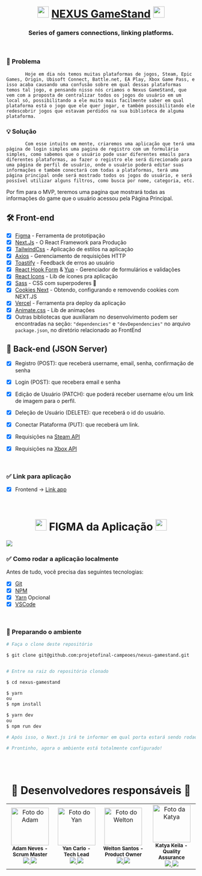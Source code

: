 <h1 align="center">
    <img src="https://cdn-icons-png.flaticon.com/512/2701/2701763.png" width="30px" /> <a href="https://nexusgamestand.com" target="_blank">NEXUS GameStand</a> <img src="https://cdn-icons-png.flaticon.com/512/2701/2701763.png" width="30px" />
</h1>

<h3 align="center">Series of gamers connections, linking platforms.</h3>

<br/>

### 🤔 Problema
           Hoje em dia nós temos muitas plataformas de jogos, Steam, Epic Games, Origin, Ubisoft Connect, Battle.net, EA Play, Xbox Game Pass, e isso acaba causando uma confusão sobre em qual dessas plataformas temos tal jogo, e pensando nisso nós criamos o Nexus GameStand, que vem com a proposta de centralizar todos os jogos do usuário em um local só, possibilitando a ele muito mais facilmente saber em qual plataforma está o jogo que ele quer jogar, e também possibilitando ele redescobrir jogos que estavam perdidos na sua biblioteca de alguma plataforma.

### 💡 Solução
           Com esse intuito em mente, criaremos uma aplicação que terá uma página de login simples uma pagina de registro com um formulário simples, como sabemos que o usuário pode usar diferentes emails para diferentes plataformas, ao fazer o registro ele será direcionado para uma página de perfil de usuário, onde o usuário poderá editar suas informações e também conectará com todas a plataformas, terá uma página principal onde será mostrado todos os jogos do usuário, e será possível utilizar alguns filtros, como busca por nome, categoria, etc.
Por fim para o MVP, teremos uma pagina que mostrará todas as informações do game que o usuário acessou pela Página Principal.


## 🛠 Front-end
- [x] [Figma](https://www.figma.com/) - Ferramenta de prototipação
- [x] [Next.Js](https://vitejs.dev/) - O React Framework para Produção
- [x] [TailwindCss](https://tailwindcss.com/) - Aplicação de estilos na aplicação
- [x] [Axios](https://axios-http.com/ptbr/docs/intro) - Gerenciamento de requisições HTTP
- [x] [Toastify](https://fkhadra.github.io/react-toastify/introduction) - Feedback de erros ao usuário
- [x] [React Hook Form](https://reactrouter.com/) & [Yup](https://www.npmjs.com/package/yup) - Gerenciador de formulários e validações
- [x] [React Icons](https://react-icons.github.io/react-icons/) - Lib de ícones pra aplicação
- [x] [Sass](https://sass-lang.com/) - CSS com superpoderes 👀
- [x] [Cookies Next](https://openbase.com/js/cookies-next) - Obtendo, configurando e removendo cookies com NEXT.JS
- [x] [Vercel](https://vercel.com/) - Ferramenta pra deploy da aplicação
- [x] [Animate.css](https://animate.style/) - Lib de animações
- [x] Outras bibliotecas que auxiliaram no desenvolvimento podem ser encontradas na seção: `"dependencies"` e `"devDependencies"` no arquivo `package.json`, no diretório relacionado ao FrontEnd

## 🔨 Back-end (JSON Server)
- [x] Registro (POST): que receberá username, email, senha, confirmação de senha
- [x] Login (POST): que recebera email e senha
- [x] Edição de Usuário (PATCH): que poderá receber username e/ou um link de imagem para o perfil.
- [x] Deleção de Usuário (DELETE): que receberá o id do usuário.
- [x] Conectar Plataforma (PUT): que receberá um link.
- [x] Requisições na [Steam API](https://developer.valvesoftware.com/wiki/Steam_Web_API#GetPlayerSummaries_.28v0001.29)
- [x] Requisições na [Xbox API]()


<br/>

### ✅ Link para aplicação

- [x] Frontend -> <a href="[https://nexus-gamestand.vercel.app/](https://nexusgamestand.com)">Link app</a>

<br/>

<h1 align="center"> <img src="https://cdn-icons-png.flaticon.com/512/2701/2701763.png" width="30px" /> FIGMA da Aplicação <img src="https://cdn-icons-png.flaticon.com/512/2701/2701763.png" width="30px" />
</h1> 
<img src="https://i.imgur.com/tibGiaf.png" /> 

<br/>

### ✅ Como rodar a aplicação localmente

Antes de tudo, você precisa das seguintes tecnologias:

- [x] [Git](https://git-scm.com)
- [x] [NPM](https://www.npmjs.com/)
- [x] [Yarn](https://classic.yarnpkg.com/lang/en/docs/install/#windows-stable) Opcional
- [x] [VSCode](https://code.visualstudio.com/)

<br/>

### 🎲 Preparando o ambiente

```bash
# Faça o clone deste repositório

$ git clone git@github.com:projetofinal-campeoes/nexus-gamestand.git


# Entre na raiz do repositório clonado

$ cd nexus-gamestand

$ yarn
ou
$ npm install

$ yarn dev
ou 
$ npm run dev

# Após isso, o Next.js irá te informar em qual porta estará sendo rodada sua aplicação. Basta segurar a tecla CTRL e clicar no link do localhost!!

# Prontinho, agora o ambiente está totalmente configurado!
```

<br/>

<br/>

<h1 align="center">👥 Desenvolvedores responsáveis 👥</h1> 

<table align="center">
  <tr>
    <td align="center">
        <img src="https://avatars.githubusercontent.com/u/93692439?v=4" width="100px;" alt="Foto do Adam"/><br>        
        <sub>
          <b>Adam Neves - Scrum Master</b> <br/>
            <a href="https://github.com/adamsnows" target="_blank"><img src="https://img.shields.io/badge/GitHub-100000?style=for-the-badge&logo=github&logoColor=white" target="_blank"/>
            <a href="https://www.linkedin.com/in/adam-neves/" target="_blank"><img src="https://img.shields.io/badge/-LinkedIn-%230077B5?style=for-the-badge&logo=linkedin&logoColor=white" target="_blank"/>
        </sub>
    </td>
    <td align="center">
        <img src="https://avatars.githubusercontent.com/u/40778394?v=4" width="100px;" alt="Foto do Yan"/><br>        
        <sub>
            <b>Yan Carlo - Tech Lead</b> <br/>
            <a href="https://github.com/yancarlodev" target="_blank"><img src="https://img.shields.io/badge/GitHub-100000?style=for-the-badge&logo=github&logoColor=white" target="_blank"/>
                <a href="https://www.linkedin.com/in/yancarlodev/" target="_blank"><img src="https://img.shields.io/badge/-LinkedIn-%230077B5?style=for-the-badge&logo=linkedin&logoColor=white" target="_blank"/>
        </sub>
    </td>
    <td align="center">
        <img src="https://avatars.githubusercontent.com/u/88001200?v=4" width="100px;" alt="Foto do Welton"/><br>        
        <sub>
          <b>Welton Santos - Product Owner</b> <br/>
            <a href="https://github.com/WeltonSantosFr" target="_blank"><img src="https://img.shields.io/badge/GitHub-100000?style=for-the-badge&logo=github&logoColor=white" target="_blank"/>
                <a href="https://www.linkedin.com/in/welton-santos-7a2b7b214/" target="_blank"><img src="https://img.shields.io/badge/-LinkedIn-%230077B5?style=for-the-badge&logo=linkedin&logoColor=white" target="_blank"/>
        </sub>
    </td>
      <td align="center">
        <img src="https://i.imgur.com/yVKFKmI.png" width="100px;" alt="Foto da Katya"/><br>          
        <sub>
          <b>Katya Keila - Quality Assurance</b>  <br/>
            <a href="https://github.com/katyakeila" target="_blank"><img src="https://img.shields.io/badge/GitHub-100000?style=for-the-badge&logo=github&logoColor=white" target="_blank"/>
                <a href="https://www.linkedin.com/in/katya-oliveira/" target="_blank"><img src="https://img.shields.io/badge/-LinkedIn-%230077B5?style=for-the-badge&logo=linkedin&logoColor=white" target="_blank"/>
        </sub>
    </td>
    
  </tr>
</table>
